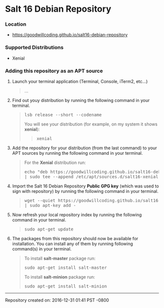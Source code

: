 <html>
<body>
<div class="container">
<h1>
  Salt 16 Debian Repository
</h1>
<h3>
  Location
</h3>
<ul>
  <li>
    <a href="https://goodwillcoding.github.io/salt16-debian-repository">https://goodwillcoding.github.io/salt16-debian-repository</a>
  </li>
</ul>
<h3>
  Supported Distributions
</h3>
<ul>
  <li>
    Xenial
  </li>
</ul>

<h3>
  Adding this repository as an APT source
</h3>
<ol>
  <li>
    Launch your terminal application (Terminal, Console, iTerm2, etc...)
    <blockquote>
      ...
    </blockquote>
  </li>
  <li>
    Find out youy distribution by running the following command in your
    terminal.
    <blockquote>
      <pre>lsb_release --short --codename</pre>
      You will see your distribution (for example, on my system it shows
      <strong>xenial</strong>):
      <blockquote><pre>xenial</pre></blockquote>
    </blockquote>
  </li>
  <li>
    <p>
      Add the repository for your distribution (from the last command) to your
      APT sources by running the following command in your terminal.
    </p>
    <blockquote>
    <div class='panel panel-default'>
      <div class="panel-heading">
        For the <strong>Xenial</strong> distribution run:
      </div>
      <div class="panel-body">
        <pre>echo "deb https://goodwillcoding.github.io/salt16-debian-repository xenial main #Salt 16 Debian Repository" \
| sudo tee --append /etc/apt/sources.d/salt16-xenial.list</pre>
      </div>
    </div>
    </blockquote>
  </li>
  <li>
    <p>
      Import the Salt 16 Debian Repository <strong>Public GPG key</strong>
      (which was used to sign with repository) by running the following command
      in your terminal.
    </p>
    <blockquote>
      <pre>wget --quiet https://goodwillcoding.github.io/salt16-debian-repository/public.asc --output-document - \
| sudo apt-key add -</pre>
    </blockquote>
  </li>
  <li>
    <p>
      Now refresh your local repository index by running the following command
      in your terminal.
    </p>
    <blockquote>
        <pre>sudo apt-get update</pre>
    </blockquote>
  </li>
  <li>
    <p>
      The packages from this repository should now be available for
      installation. You can install any of them by running following command(s)
      in your terminal.
    </p>
    <blockquote>
      To install <strong>salt-master</strong> package run:
      <pre>sudo apt-get install salt-master</pre>
      To install <strong>salt-minion</strong> package run:
      <pre>sudo apt-get install salt-minion</pre>
    </blockquote>
  </li>
</ol>
  <hr />
  <div class="pull-right">
    Repository created on: 2016-12-31 01:41 PST -0800
  </div>
</div>
</body>
</html>
